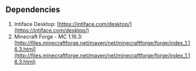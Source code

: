 ## Dependencies
1. Intiface Desktop: [https://intiface.com/desktop/](https://intiface.com/desktop/)
2. Minecraft Forge - MC 1.16.3: [http://files.minecraftforge.net/maven/net/minecraftforge/forge/index_1.16.3.html](http://files.minecraftforge.net/maven/net/minecraftforge/forge/index_1.16.3.html)
